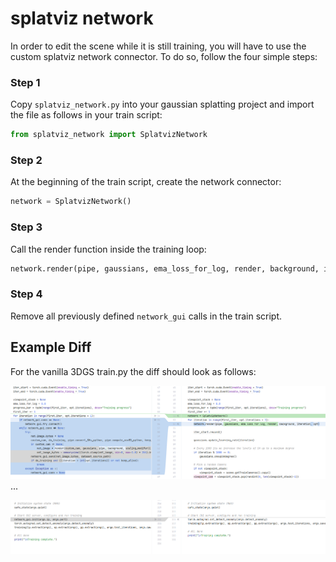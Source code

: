 #  splatviz network
In order to edit the scene while it is still training, you will have to use the custom splatviz network connector. To do so, follow the four simple steps:

### Step 1
Copy `splatviz_network.py` into your gaussian splatting project and import the file as follows in your train script:
```python
from splatviz_network import SplatvizNetwork
```

### Step 2 
At the beginning of the train script, create the network connector:
```python
network = SplatvizNetwork()
```

### Step 3
Call the render function inside the training loop:
```python
network.render(pipe, gaussians, ema_loss_for_log, render, background, iteration, opt)
```

### Step 4
Remove all previously defined `network_gui` calls in the train script.

## Example Diff
For the vanilla 3DGS train.py the diff should look as follows: 

![img.png](remove_network_gui.png)
...

![remove_init.png](remove_init.png)

